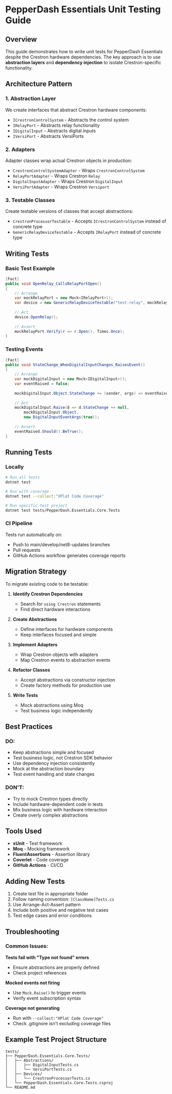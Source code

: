 # PepperDash Essentials Unit Testing Guide

## Overview

This guide demonstrates how to write unit tests for PepperDash Essentials despite the Crestron hardware dependencies. The key approach is to use **abstraction layers** and **dependency injection** to isolate Crestron-specific functionality.

## Architecture Pattern

### 1. Abstraction Layer
We create interfaces that abstract Crestron hardware components:
- `ICrestronControlSystem` - Abstracts the control system
- `IRelayPort` - Abstracts relay functionality  
- `IDigitalInput` - Abstracts digital inputs
- `IVersiPort` - Abstracts VersiPorts

### 2. Adapters
Adapter classes wrap actual Crestron objects in production:
- `CrestronControlSystemAdapter` - Wraps `CrestronControlSystem`
- `RelayPortAdapter` - Wraps Crestron `Relay`
- `DigitalInputAdapter` - Wraps Crestron `DigitalInput`
- `VersiPortAdapter` - Wraps Crestron `Versiport`

### 3. Testable Classes
Create testable versions of classes that accept abstractions:
- `CrestronProcessorTestable` - Accepts `ICrestronControlSystem` instead of concrete type
- `GenericRelayDeviceTestable` - Accepts `IRelayPort` instead of concrete type

## Writing Tests

### Basic Test Example
```csharp
[Fact]
public void OpenRelay_CallsRelayPortOpen()
{
    // Arrange
    var mockRelayPort = new Mock<IRelayPort>();
    var device = new GenericRelayDeviceTestable("test-relay", mockRelayPort.Object);
    
    // Act
    device.OpenRelay();
    
    // Assert
    mockRelayPort.Verify(r => r.Open(), Times.Once);
}
```

### Testing Events
```csharp
[Fact]
public void StateChange_WhenDigitalInputChanges_RaisesEvent()
{
    // Arrange
    var mockDigitalInput = new Mock<IDigitalInput>();
    var eventRaised = false;
    
    mockDigitalInput.Object.StateChange += (sender, args) => eventRaised = true;
    
    // Act
    mockDigitalInput.Raise(d => d.StateChange += null, 
        mockDigitalInput.Object, 
        new DigitalInputEventArgs(true));
    
    // Assert
    eventRaised.Should().BeTrue();
}
```

## Running Tests

### Locally
```bash
# Run all tests
dotnet test

# Run with coverage
dotnet test --collect:"XPlat Code Coverage"

# Run specific test project
dotnet test tests/PepperDash.Essentials.Core.Tests
```

### CI Pipeline
Tests run automatically on:
- Push to main/develop/net8-updates branches
- Pull requests
- GitHub Actions workflow generates coverage reports

## Migration Strategy

To migrate existing code to be testable:

1. **Identify Crestron Dependencies**
   - Search for `using Crestron` statements
   - Find direct hardware interactions

2. **Create Abstractions**
   - Define interfaces for hardware components
   - Keep interfaces focused and simple

3. **Implement Adapters**
   - Wrap Crestron objects with adapters
   - Map Crestron events to abstraction events

4. **Refactor Classes**
   - Accept abstractions via constructor injection
   - Create factory methods for production use

5. **Write Tests**
   - Mock abstractions using Moq
   - Test business logic independently

## Best Practices

### DO:
- Keep abstractions simple and focused
- Test business logic, not Crestron SDK behavior
- Use dependency injection consistently
- Mock at the abstraction boundary
- Test event handling and state changes

### DON'T:
- Try to mock Crestron types directly
- Include hardware-dependent code in tests
- Mix business logic with hardware interaction
- Create overly complex abstractions

## Tools Used

- **xUnit** - Test framework
- **Moq** - Mocking framework
- **FluentAssertions** - Assertion library
- **Coverlet** - Code coverage
- **GitHub Actions** - CI/CD

## Adding New Tests

1. Create test file in appropriate folder
2. Follow naming convention: `[ClassName]Tests.cs`
3. Use Arrange-Act-Assert pattern
4. Include both positive and negative test cases
5. Test edge cases and error conditions

## Troubleshooting

### Common Issues:

**Tests fail with "Type not found" errors**
- Ensure abstractions are properly defined
- Check project references

**Mocked events not firing**
- Use `Mock.Raise()` to trigger events
- Verify event subscription syntax

**Coverage not generating**
- Run with `--collect:"XPlat Code Coverage"`
- Check .gitignore isn't excluding coverage files

## Example Test Project Structure
```
tests/
├── PepperDash.Essentials.Core.Tests/
│   ├── Abstractions/
│   │   ├── DigitalInputTests.cs
│   │   └── VersiPortTests.cs
│   ├── Devices/
│   │   └── CrestronProcessorTests.cs
│   └── PepperDash.Essentials.Core.Tests.csproj
└── README.md
```